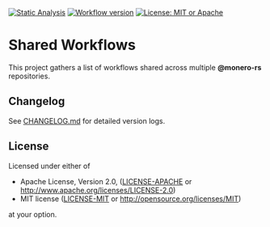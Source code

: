 [![Static Analysis](https://img.shields.io/github/workflow/status/monero-rs/workflows/Static%20Analysis)](https://github.com/monero-rs/workflows/actions/workflows/analysis.yml)
[![Workflow version](https://img.shields.io/badge/Workflow%20version-@v1.0.0-blue)](https://github.com/monero-rs/workflows/releases/tag/v1.0.0)
[![License: MIT or Apache](https://img.shields.io/badge/License-MIT%20or%20Apache%202.0-yellow.svg)](./COPYRIGHT)

# Shared Workflows

This project gathers a list of workflows shared across multiple **@monero-rs** repositories.

## Changelog

See [CHANGELOG.md](CHANGELOG.md) for detailed version logs.

## License

Licensed under either of

- Apache License, Version 2.0, ([LICENSE-APACHE](LICENSE-APACHE) or
  http://www.apache.org/licenses/LICENSE-2.0)
- MIT license ([LICENSE-MIT](LICENSE-MIT) or http://opensource.org/licenses/MIT)

at your option.

